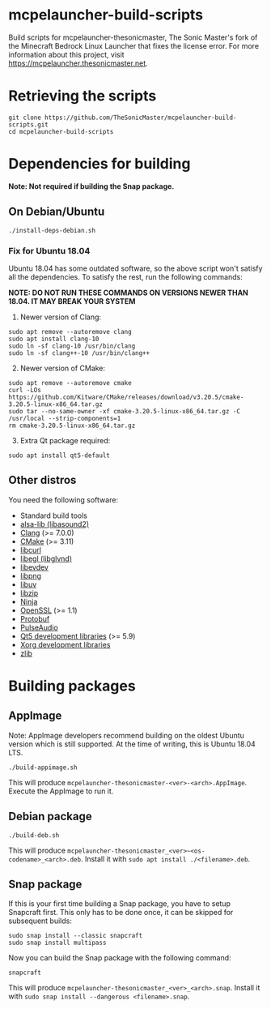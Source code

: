 # mcpelauncher-build-scripts
Build scripts for mcpelauncher-thesonicmaster, The Sonic Master's fork of the
Minecraft Bedrock Linux Launcher that fixes the license error. For more
information about this project, visit https://mcpelauncher.thesonicmaster.net.
# Retrieving the scripts
```
git clone https://github.com/TheSonicMaster/mcpelauncher-build-scripts.git
cd mcpelauncher-build-scripts
```
# Dependencies for building
**Note: Not required if building the Snap package.**
## On Debian/Ubuntu
```
./install-deps-debian.sh
```
### Fix for Ubuntu 18.04
Ubuntu 18.04 has some outdated software, so the above script won't satisfy all
the dependencies. To satisfy the rest, run the following commands:

**NOTE: DO NOT RUN THESE COMMANDS ON VERSIONS NEWER THAN 18.04. IT MAY BREAK
YOUR SYSTEM**

1. Newer version of Clang:
```
sudo apt remove --autoremove clang
sudo apt install clang-10
sudo ln -sf clang-10 /usr/bin/clang
sudo ln -sf clang++-10 /usr/bin/clang++
```
2. Newer version of CMake:
```
sudo apt remove --autoremove cmake
curl -LOs https://github.com/Kitware/CMake/releases/download/v3.20.5/cmake-3.20.5-linux-x86_64.tar.gz
sudo tar --no-same-owner -xf cmake-3.20.5-linux-x86_64.tar.gz -C /usr/local --strip-components=1
rm cmake-3.20.5-linux-x86_64.tar.gz
```
3. Extra Qt package required:
```
sudo apt install qt5-default
```
## Other distros
You need the following software:

- Standard build tools
- [alsa-lib (libasound2)](https://www.alsa-project.org)
- [Clang](https://clang.llvm.org/) (>= 7.0.0)
- [CMake](https://cmake.org/) (>= 3.11)
- [libcurl](https://curl.se/libcurl/)
- [libegl (libglvnd)](https://github.com/NVIDIA/libglvnd)
- [libevdev](https://www.freedesktop.org/software/libevdev/doc/latest/)
- [libpng](http://www.libpng.org/pub/png/libpng.html)
- [libuv](https://libuv.org/)
- [libzip](https://libzip.org/)
- [Ninja](https://ninja-build.org/)
- [OpenSSL](https://www.openssl.org/) (>= 1.1)
- [Protobuf](https://developers.google.com/protocol-buffers/)
- [PulseAudio](https://www.freedesktop.org/wiki/Software/PulseAudio/)
- [Qt5 development libraries](https://www.qt.io/) (>= 5.9)
- [Xorg development libraries](https://xorg.freedesktop.org/)
- [zlib](https://zlib.net/)

# Building packages
## AppImage
Note: AppImage developers recommend building on the oldest Ubuntu version which
is still supported. At the time of writing, this is Ubuntu 18.04 LTS.
```
./build-appimage.sh
```
This will produce `mcpelauncher-thesonicmaster-<ver>-<arch>.AppImage`.
Execute the AppImage to run it.
## Debian package
```
./build-deb.sh
```
This will produce `mcpelauncher-thesonicmaster_<ver>~<os-codename>_<arch>.deb`.
Install it with `sudo apt install ./<filename>.deb`.
## Snap package
If this is your first time building a Snap package, you have to setup Snapcraft
first. This only has to be done once, it can be skipped for subsequent builds:
```
sudo snap install --classic snapcraft
sudo snap install multipass
```
Now you can build the Snap package with the following command:
```
snapcraft
```
This will produce `mcpelauncher-thesonicmaster_<ver>_<arch>.snap`.
Install it with `sudo snap install --dangerous <filename>.snap`.
